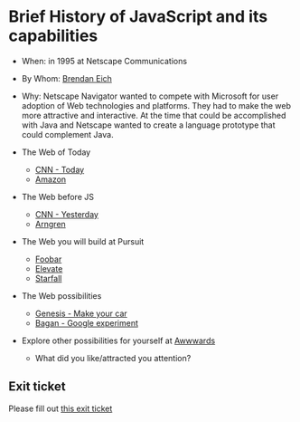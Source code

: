 # Brief History of JavaScript and its capabilities

- When: in 1995 at Netscape Communications
- By Whom: [Brendan Eich](https://en.wikipedia.org/wiki/Brendan_Eich)
- Why: Netscape Navigator wanted to compete with Microsoft for user adoption of Web technologies and platforms. They had to make the web more attractive and interactive. At the time that could be accomplished with Java and Netscape wanted to create a language prototype that could complement Java.

- The Web of Today
    - [CNN - Today](https://www.cnn.com/)
    - [Amazon](https://www.amazon.com)

- The Web before JS
    - [CNN - Yesterday](http://www.cnn.com/US/OJ/)
    - [Arngren](http://www.arngren.net/)

- The Web you will build at Pursuit
    - [Foobar](http://foobar-sports-and-beer.herokuapp.com)
    - [Elevate](http://www.elevate.careers/)
    - [Starfall](https://starfall.netlify.com/)

- The Web possibilities
    - [Genesis - Make your car](https://www.genesis.com/us/en/genesis.html/#/car-configurator/G70)
    - [Bagan - Google experiment](https://artsexperiments.withgoogle.com/bagan)

- Explore other possibilities for yourself at [Awwwards](https://www.awwwards.com/)
    - What did you like/attracted you attention?

## Exit ticket
Please fill out [this exit ticket](https://canvas.instructure.com/courses/1605748/quizzes/3937197/)
